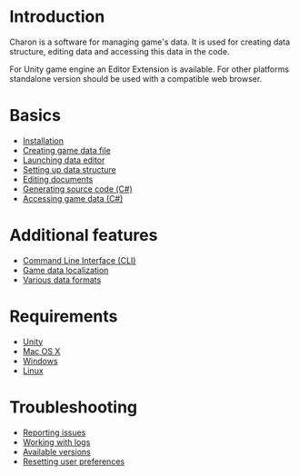 # Introduction

Charon is a software for managing game's data. It is used for creating data structure, editing data and accessing this data in the code.

For Unity game engine an Editor Extension is available. For other platforms standalone version should be used with a compatible web browser.

# Basics 

- [Installation](https://gamedevware.com/docs/pages/viewpage.action?pageId=1736708)
- [Creating game data file](https://gamedevware.com/docs/pages/viewpage.action?pageId=1277966)
- [Launching data editor](https://gamedevware.com/docs/pages/viewpage.action?pageId=1736795)
- [Setting up data structure](https://gamedevware.com/docs/pages/viewpage.action?pageId=1277968)
- [Editing documents](https://gamedevware.com/docs/pages/viewpage.action?pageId=1277974)
- [Generating source code (С#)](https://gamedevware.com/docs/pages/viewpage.action?pageId=1277970)
- [Accessing game data (C#)](https://gamedevware.com/docs/pages/viewpage.action?pageId=1277972)

# Additional features 

- [Command Line Interface (CLI)](https://gamedevware.com/docs/pages/viewpage.action?pageId=1277976&src=contextnavpagetreemode)
- [Game data localization](https://gamedevware.com/docs/pages/viewpage.action?pageId=1277980&src=contextnavpagetreemode)
- [Various data formats](https://gamedevware.com/docs/pages/viewpage.action?pageId=1737062&src=contextnavpagetreemode)

# Requirements 

- [Unity](https://gamedevware.com/docs/pages/viewpage.action?pageId=1277984#id-%D0%A2%D1%80%D0%B5%D0%B1%D0%BE%D0%B2%D0%B0%D0%BD%D0%B8%D1%8F-Unity)
- [Mac OS X](https://gamedevware.com/docs/pages/viewpage.action?pageId=1277984#id-%D0%A2%D1%80%D0%B5%D0%B1%D0%BE%D0%B2%D0%B0%D0%BD%D0%B8%D1%8F-OSX)
- [Windows](https://gamedevware.com/docs/pages/viewpage.action?pageId=1277984#id-%D0%A2%D1%80%D0%B5%D0%B1%D0%BE%D0%B2%D0%B0%D0%BD%D0%B8%D1%8F-Windows)
- [Linux](https://gamedevware.com/docs/pages/viewpage.action?pageId=1277984#id-%D0%A2%D1%80%D0%B5%D0%B1%D0%BE%D0%B2%D0%B0%D0%BD%D0%B8%D1%8F-Linux)

# Troubleshooting 
- [Reporting issues](https://gamedevware.com/docs/pages/viewpage.action?pageId=1277988&src=contextnavpagetreemode)
- [Working with logs](https://gamedevware.com/docs/pages/viewpage.action?pageId=1277990&src=contextnavpagetreemode)
- [Available versions](https://gamedevware.com/docs/pages/viewpage.action?pageId=1736755&src=contextnavpagetreemode)
- [Resetting user preferences](https://gamedevware.com/docs/pages/viewpage.action?pageId=1737341&src=contextnavpagetreemode)
